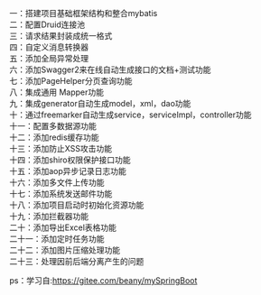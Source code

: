 一：搭建项目基础框架结构和整合mybatis  
二：配置Druid连接池   
三：请求结果封装成统一格式   
四：自定义消息转换器   
五：添加全局异常处理  
六：添加Swagger2来在线自动生成接口的文档+测试功能  
七：添加PageHelper分页查询功能   
八：集成通用 Mapper功能  
九：集成generator自动生成model，xml，dao功能  
十：通过freemarker自动生成service，serviceImpl，controller功能  
十一：配置多数据源功能   
十二：添加redis缓存功能   
十三：添加防止XSS攻击功能  
十四：添加shiro权限保护接口功能  
十五：添加aop异步记录日志功能   
十六：添加多文件上传功能  
十七：添加系统发送邮件功能  
十八：添加项目启动时初始化资源功能   
十九：添加拦截器功能   
二十：添加导出Excel表格功能   
二十一：添加定时任务功能   
二十二：添加图片压缩处理功能  
二十三：处理因前后端分离产生的问题  
  

ps：学习自:https://gitee.com/beany/mySpringBoot  
